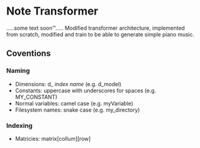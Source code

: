 # Note Transformer
.....some text soon™.....
Modified transformer architecture, implemented from scratch, modified and train to be able to generate simple piano music.

## Coventions

### Naming
* Dimensions: d_ _index name_ (e.g. d_model)
* Constants: uppercase with underscores for spaces (e.g. MY_CONSTANT)
* Normal variables: camel case (e.g. myVariable)
* Filesystem names: snake case (e.g. my_directory)
### Indexing
* Matricies: matrix[collum][row]

